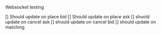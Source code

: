 Websocket testing

[] Should update on place bid
[] Should update on place ask
[] shuold update on cancel ask
[] should update on cancel bid
[] should update on matching
